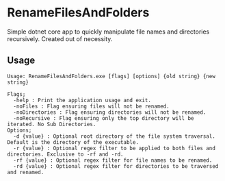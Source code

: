 # RenameFilesAndFolders

Simple dotnet core app to quickly manipulate file names and directories recursively. Created out of necessity.

## Usage
```
Usage: RenameFilesAndFolders.exe [flags] [options] {old string} {new string}

Flags;
  -help : Print the application usage and exit.
  -noFiles : Flag ensuring files will not be renamed.
  -noDirectories : Flag ensuring directories will not be renamed.
  -noRecursive : Flag ensuring only the top directory will be iterated. No Sub Directories.
Options;
  -d {value} : Optional root directory of the file system traversal. Default is the directory of the executable.
  -r {value} : Optional regex filter to be applied to both files and directories. Exclusive to -rf and -rd.
  -rf {value} : Optional regex filter for file names to be renamed.
  -rd {value} : Optional regex filter for directories to be traversed and renamed.
```
